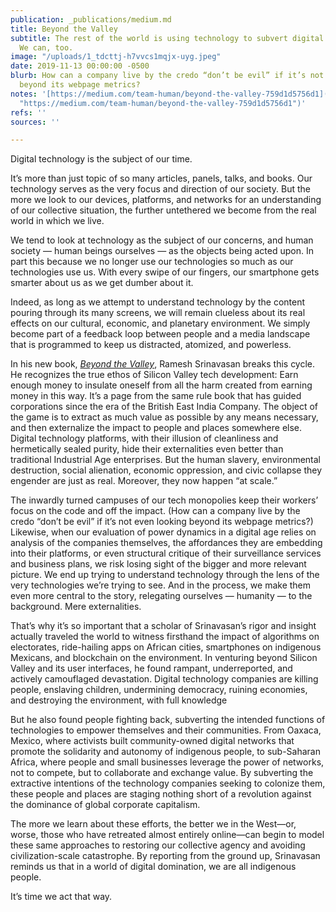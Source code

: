 ```yaml
---
publication: _publications/medium.md
title: Beyond the Valley
subtitle: The rest of the world is using technology to subvert digital capitalism.
  We can, too.
image: "/uploads/1_tdcttj-h7vvcs1mqjx-uyg.jpeg"
date: 2019-11-13 00:00:00 -0500
blurb: How can a company live by the credo “don’t be evil” if it’s not even looking
  beyond its webpage metrics?
notes: '[https://medium.com/team-human/beyond-the-valley-759d1d5756d1](https://medium.com/team-human/beyond-the-valley-759d1d5756d1
  "https://medium.com/team-human/beyond-the-valley-759d1d5756d1")'
refs: ''
sources: ''

---
```

Digital technology is the subject of our time.

It’s more than just topic of so many articles, panels, talks, and books. Our technology serves as the very focus and direction of our society. But the more we look to our devices, platforms, and networks for an understanding of our collective situation, the further untethered we become from the real world in which we live.

We tend to look at technology as the subject of our concerns, and human society — human beings ourselves — as the objects being acted upon. In part this because we no longer use our technologies so much as our technologies use us. With every swipe of our fingers, our smartphone gets smarter about us as we get dumber about it.

Indeed, as long as we attempt to understand technology by the content pouring through its many screens, we will remain clueless about its real effects on our cultural, economic, and planetary environment. We simply become part of a feedback loop between people and a media landscape that is programmed to keep us distracted, atomized, and powerless.

In his new book, [_Beyond the Valley_](https://mitpress.mit.edu/books/beyond-valley), Ramesh Srinavasan breaks this cycle. He recognizes the true ethos of Silicon Valley tech development: Earn enough money to insulate oneself from all the harm created from earning money in this way. It’s a page from the same rule book that has guided corporations since the era of the British East India Company. The object of the game is to extract as much value as possible by any means necessary, and then externalize the impact to people and places somewhere else. Digital technology platforms, with their illusion of cleanliness and hermetically sealed purity, hide their externalities even better than traditional Industrial Age enterprises. But the human slavery, environmental destruction, social alienation, economic oppression, and civic collapse they engender are just as real. Moreover, they now happen “at scale.”

The inwardly turned campuses of our tech monopolies keep their workers’ focus on the code and off the impact. (How can a company live by the credo “don’t be evil” if it’s not even looking beyond its webpage metrics?) Likewise, when our evaluation of power dynamics in a digital age relies on analysis of the companies themselves, the affordances they are embedding into their platforms, or even structural critique of their surveillance services and business plans, we risk losing sight of the bigger and more relevant picture. We end up trying to understand technology through the lens of the very technologies we’re trying to see. And in the process, we make them even more central to the story, relegating ourselves — humanity — to the background. Mere externalities.

That’s why it’s so important that a scholar of Srinavasan’s rigor and insight actually traveled the world to witness firsthand the impact of algorithms on electorates, ride-hailing apps on African cities, smartphones on indigenous Mexicans, and blockchain on the environment. In venturing beyond Silicon Valley and its user interfaces, he found rampant, underreported, and actively camouflaged devastation. Digital technology companies are killing people, enslaving children, undermining democracy, ruining economies, and destroying the environment, with full knowledge

But he also found people fighting back, subverting the intended functions of technologies to empower themselves and their communities. From Oaxaca, Mexico, where activists built community-owned digital networks that promote the solidarity and autonomy of indigenous people, to sub-Saharan Africa, where people and small businesses leverage the power of networks, not to compete, but to collaborate and exchange value. By subverting the extractive intentions of the technology companies seeking to colonize them, these people and places are staging nothing short of a revolution against the dominance of global corporate capitalism.

The more we learn about these efforts, the better we in the West—or, worse, those who have retreated almost entirely online—can begin to model these same approaches to restoring our collective agency and avoiding civilization-scale catastrophe. By reporting from the ground up, Srinavasan reminds us that in a world of digital domination, we are all indigenous people.

It’s time we act that way.